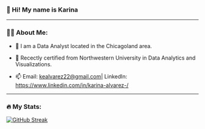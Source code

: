 ### 👋 Hi! My name is Karina
---

### 👩‍💻 About Me: 

- 🔭 I am a Data Analyst located in the Chicagoland area. 

- 📘 Recectly certified from Northwestern University in Data Analytics and Visualizations.

- 📫 Email: kealvarez22@gmail.com| LinkedIn: https://www.linkedin.com/in/karina-alvarez-/

---

### 🔥 My Stats:

[![GitHub Streak](https://streak-stats.demolab.com/?user=kealvarez)](https://git.io/streak-stats)




<!--
**kealvarez/kealvarez** is a ✨ _special_ ✨ repository because its `README.md` (this file) appears on your GitHub profile.

Here are some ideas to get you started:

- 🔭 I’m currently working on ...
- 🌱 I’m currently learning ...
- 👯 I’m looking to collaborate on ...
- 🤔 I’m looking for help with ...
- 💬 Ask me about ...
- 📫 How to reach me: ...
- 😄 Pronouns: ...
- ⚡ Fun fact: ...
-->
